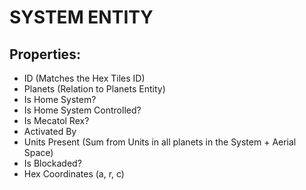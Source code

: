 # SYSTEM ENTITY

## Properties:

- ID (Matches the Hex Tiles ID)
- Planets (Relation to Planets Entity)
- Is Home System?
- Is Home System Controlled?
- Is Mecatol Rex?
- Activated By
- Units Present (Sum from Units in all planets in the System + Aerial Space)
- Is Blockaded?
- Hex Coordinates (a, r, c)
